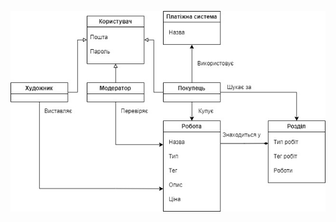 ![](https://github.com/oleksandrblazhko/ai203-tokarev/blob/laboratory-work-5/2-SoftwareDesign/2.1-UMLConceptClasses/UML-ConceptClasses.jpg)